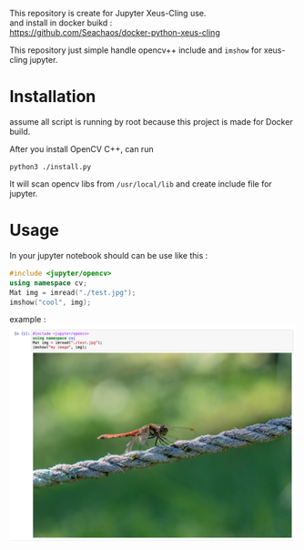 
This repository is create for Jupyter Xeus-Cling use.  
and install in docker buikd :  
https://github.com/Seachaos/docker-python-xeus-cling

This repository just simple handle opencv++ include and `imshow` for xeus-cling jupyter.

# Installation
assume all script is running by root because this project is made for Docker build.  

After you install OpenCV C++, can run
```shell
python3 ./install.py
```
It will scan opencv libs from `/usr/local/lib` 
and create include file for jupyter.


# Usage
In your jupyter notebook should can be use like this :
```c++
#include <jupyter/opencv>
using namespace cv;
Mat img = imread("./test.jpg");
imshow("cool", img);
```

example :
![demo image](https://github.com/Seachaos/opencv-cpp-for-xeus-cling/blob/master/notebook/demo.png)

